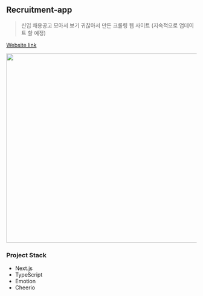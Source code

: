 
## Recruitment-app

> 신입 채용공고 모아서 보기 귀찮아서 만든 크롤링 웹 사이트 (지속적으로 업데이트 할 예정)

<a target='_blank' href='https://nextjs-app-pi-lyart.vercel.app/'>Website link</a>

<img width='1200px' height='500px' src='https://github.com/reignkk1/recruitment-app/assets/87847136/5407a0e9-e34f-4de2-9332-bad64a616a2d'/>

### Project Stack

- Next.js
- TypeScript
- Emotion
- Cheerio

